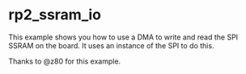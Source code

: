 # rp2_ssram_io

This example shows you how to use a DMA to write and read the SPI SSRAM on the board. It uses an instance of the SPI to do this.

Thanks to @z80 for this example.
